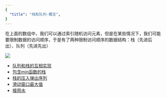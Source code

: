 ```yaml
---
{
  "title": "栈和队列-概览",
}
---
```


在上面的数组中，我们可以通过索引随机访问元素，但是在某些情况下，我们可能要限制数据的访问顺序，于是有了两种限制访问顺序的数据结构：栈（先进后出）、队列（先进先出）

![](https://i.loli.net/2019/08/18/xqbQD8UEW1cRPFs.jpg)


- [队列和栈的互相实现](/dataStructure/栈和队列/用两个栈实现队列.html#题目)
- [包含min函数的栈](/dataStructure/%E6%A0%88%E5%92%8C%E9%98%9F%E5%88%97/%E5%8C%85%E5%90%ABmin%E5%87%BD%E6%95%B0%E7%9A%84%E6%A0%88.html)
- [栈的压入弹出序列](/dataStructure/%E6%A0%88%E5%92%8C%E9%98%9F%E5%88%97/%E6%A0%88%E7%9A%84%E5%8E%8B%E5%85%A5%E5%BC%B9%E5%87%BA%E5%BA%8F%E5%88%97.html)
- [滑动窗口最大值](/dataStructure/%E6%A0%88%E5%92%8C%E9%98%9F%E5%88%97/%E6%BB%91%E5%8A%A8%E7%AA%97%E5%8F%A3%E7%9A%84%E6%9C%80%E5%A4%A7%E5%80%BC.html)
- [接雨水](https://leetcode-cn.com/problems/trapping-rain-water/)

